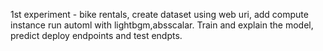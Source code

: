 1st experiment - bike rentals, create dataset using web uri, add compute instance run automl with lightbgm,absscalar. Train and explain the model, predict deploy endpoints and test endpts.
